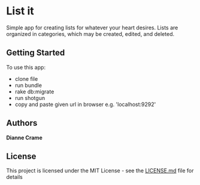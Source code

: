 # List it

Simple app for creating lists for whatever your heart desires. Lists are organized in categories, which may be created, edited, and deleted. 

## Getting Started

To use this app:

* clone file
* run bundle
* rake db:migrate
* run shotgun
* copy and paste given url in browser e.g. 'localhost:9292'



## Authors

**Dianne Crame** 



## License

This project is licensed under the MIT License - see the [LICENSE.md](LICENSE.md) file for details